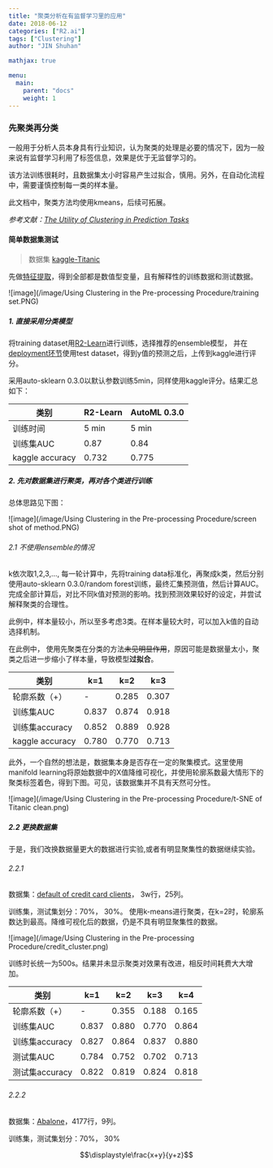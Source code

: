 ```yaml
---
title: "聚类分析在有监督学习里的应用"
date: 2018-06-12
categories: ["R2.ai"]
tags: ["Clustering"]
author: "JIN Shuhan"

mathjax: true

menu:
  main:
    parent: "docs"
    weight: 1
---
```


### 先聚类再分类
一般用于分析人员本身具有行业知识，认为聚类的处理是必要的情况下，因为一般来说有监督学习利用了标签信息，效果是优于无监督学习的。

该方法训练很耗时，且数据集太小时容易产生过拟合，慎用。另外，在自动化流程中，需要谨慎控制每一类的样本量。

此文档中，聚类方法均使用kmeans，后续可拓展。

*参考文献：[The Utility of Clustering in Prediction Tasks](https://arxiv.org/abs/1509.06163)*

#### 简单数据集测试
> 数据集 [kaggle-Titanic](https://www.kaggle.com/c/titanic/data)

先做[特征提取](https://www.kaggle.com/arthurtok/introduction-to-ensembling-stacking-in-python)，得到全部都是数值型变量，且有解释性的训练数据和测试数据。
	
![image](/image/Using Clustering in the Pre-processing Procedure/training set.PNG)

##### 1. 直接采用分类模型

将training dataset用[R2-Learn](http://stage20.newa-tech.com:22000/modeling/169/2)进行训练，选择推荐的ensemble模型，
并在[deployment环节](http://stage20.newa-tech.com:22000/deploy/169)使用test dataset，得到y值的预测之后，上传到kaggle进行评分。

采用auto-sklearn 0.3.0以默认参数训练5min，同样使用kaggle评分。结果汇总如下：


 类别|R2-Learn | AutoML 0.3.0 
---|---|---
训练时间|5 min |5 min
训练集AUC|0.87 |0.84
kaggle accuracy|0.732 | 0.775

##### 2. 先对数据集进行聚类，再对各个类进行训练

总体思路见下图：

![image](/image/Using Clustering in the Pre-processing Procedure/screen shot of method.PNG)

###### 2.1 不使用ensemble的情况

k依次取1,2,3,..., 每一轮计算中，先将training data标准化，再聚成k类，然后分别使用auto-sklearn 0.3.0/random forest训练，最终汇集预测值，然后计算AUC。完成全部计算后，对比不同k值对预测的影响。找到预测效果较好的设定，并尝试解释聚类的合理性。

此例中，样本量较小，所以至多考虑3类。在样本量较大时，可以加入k值的自动选择机制。

在此例中， 使用先聚类在分类的方法~~未见明显作用~~，原因可能是数据量太小，聚类之后进一步缩小了样本量，导致模型**过拟合**。


类别|k=1 | k=2 | k=3
---|---|---|---
轮廓系数（+）| - |0.285|0.307
训练集AUC|0.837 |0.874 |0.918
训练集accuracy|0.852|0.889|0.928
kaggle accuracy|0.780|0.770|0.713

此外，一个自然的想法是，数据集本身是否存在一定的聚集模式。这里使用manifold learning将原始数据中的X值降维可视化，并使用轮廓系数最大情形下的聚类标签着色，得到下图。可见，该数据集并不具有天然可分性。

![image](/image/Using Clustering in the Pre-processing Procedure/t-SNE of Titanic clean.png)

##### 2.2 更换数据集

于是，我们改换数据量更大的数据进行实验,或者有明显聚集性的数据继续实验。

###### 2.2.1

数据集：[default of credit card clients](http://archive.ics.uci.edu/ml/datasets/default+of+credit+card+clients)， 3w行，25列。

训练集，测试集划分：70%， 30%。
使用k-means进行聚类，在k=2时，轮廓系数达到最高。降维可视化后的数据，仍是不具有明显聚集性的数据。

![image](/image/Using Clustering in the Pre-processing Procedure/credit_cluster.png)

训练时长统一为500s。结果并未显示聚类对效果有改进，相反时间耗费大大增加。


类别|k=1 | k=2 | k=3| k=4
---|---|---|---|---
轮廓系数（+）| - |0.355|0.188|0.165
训练集AUC|0.837|0.880|0.770|0.864
训练集accuracy|0.827|0.864|0.837|0.880
测试集AUC|0.784|0.752|0.702|0.713
测试集accuracy|0.822|0.819|0.824|0.818

###### 2.2.2

数据集：[Abalone](https://archive.ics.uci.edu/ml/machine-learning-databases/abalone/)，4177行，9列。

训练集，测试集划分：70%， 30%

$$\displaystyle\frac{x+y}{y+z}$$




